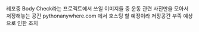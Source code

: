 레포중 Body Check라는 프로젝트에서 쓰일 이미지들 중 운동 관련 사진만을 모아서 저장해놓는 공간 
pythonanywhere.com 에서 호스팅 할 예정이라 저장공간 부족 예상으로 인한 조치
